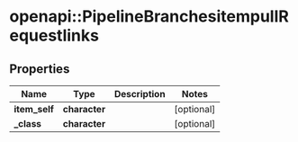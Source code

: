 # openapi::PipelineBranchesitempullRequestlinks


## Properties
Name | Type | Description | Notes
------------ | ------------- | ------------- | -------------
**item_self** | **character** |  | [optional] 
**_class** | **character** |  | [optional] 


